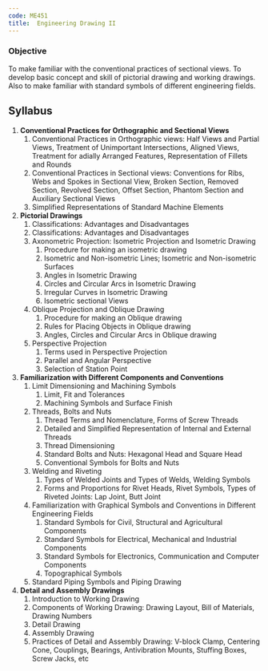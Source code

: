 ```yaml
---
code: ME451
title:  Engineering Drawing II
---
```


### Objective
To make familiar with the conventional practices of sectional views. To develop basic concept and skill of pictorial drawing and working drawings. Also to make familiar with standard symbols of different engineering fields.

## Syllabus
1. **Conventional Practices for Orthographic and Sectional Views**
	1. Conventional Practices in Orthographic views: Half Views and Partial Views, Treatment of Unimportant Intersections, Aligned Views, Treatment  for adially Arranged Features, Representation of Fillets and Rounds
	2. Conventional Practices in Sectional views: Conventions for Ribs, Webs and Spokes in Sectional View, Broken Section, Removed Section, Revolved Section, Offset Section, Phantom Section and Auxiliary Sectional Views 
	3. Simplified Representations of Standard Machine Elements
2. **Pictorial Drawings**
	1. Classifications: Advantages and Disadvantages
	2. Classifications: Advantages and Disadvantages
	3. Axonometric Projection: Isometric Projection and Isometric Drawing
		1. Procedure for making an isometric drawing
		2. Isometric and Non-isometric Lines; Isometric and Non-isometric Surfaces
		3. Angles in Isometric Drawing
		4. Circles and Circular Arcs in Isometric Drawing
		5. Irregular Curves in Isometric Drawing
		6. Isometric sectional Views
	4. Oblique Projection and Oblique Drawing
		1. Procedure for making an Oblique drawing
		2. Rules for Placing Objects in Oblique drawing
		3. Angles, Circles and Circular Arcs in Oblique drawing
	5. Perspective Projection
		1. Terms used in Perspective Projection
		2. Parallel and Angular Perspective
		3. Selection of Station Point
3. **Familiarization with Different Components and Conventions**
	1. Limit Dimensioning and Machining Symbols
		1. Limit, Fit and Tolerances
		2. Machining Symbols and Surface Finish
	2. Threads, Bolts and Nuts
		1. Thread Terms and Nomenclature, Forms of Screw Threads
		2. Detailed and Simplified Representation of Internal and External Threads
		3. Thread Dimensioning
		4. Standard Bolts and Nuts: Hexagonal Head and Square Head
		5. Conventional Symbols for Bolts and Nuts
	3. Welding and Riveting
		1. Types of Welded Joints and Types of Welds, Welding Symbols
		2. Forms and Proportions for Rivet Heads, Rivet Symbols, Types of Riveted Joints: Lap Joint, Butt Joint
	4. Familiarization with Graphical Symbols and Conventions in Different Engineering Fields
		1. Standard Symbols for Civil, Structural and Agricultural Components
		2. Standard Symbols for Electrical, Mechanical and Industrial Components
		3. Standard Symbols for Electronics, Communication and Computer Components
		4. Topographical Symbols
	5. Standard Piping Symbols and Piping Drawing
4. **Detail and Assembly Drawings**
	1. Introduction to Working Drawing
	2. Components of Working Drawing: Drawing Layout, Bill of Materials, Drawing Numbers
	3. Detail Drawing
	4. Assembly Drawing
	5. Practices of Detail and Assembly Drawing: V-block Clamp, Centering Cone, Couplings, Bearings, Antivibration Mounts, Stuffing Boxes, Screw Jacks, etc
